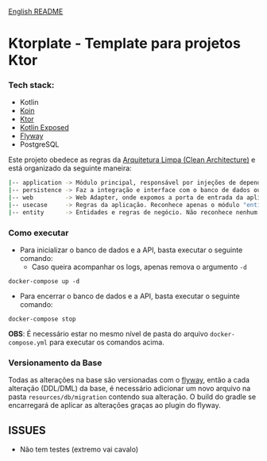 [English README](/README-us.md)
# Ktorplate - Template para projetos Ktor

### Tech stack:
* Kotlin
* [Koin](https://insert-koin.io/)
* [Ktor](https://ktor.io)
* [Kotlin Exposed](https://github.com/JetBrains/Exposed)
* [Flyway](https://flywaydb.org/)
* PostgreSQL

Este projeto obedece as regras da [Arquitetura Limpa (Clean Architecture)](https://blog.cleancoder.com/uncle-bob/2012/08/13/the-clean-architecture.html) e está organizado da seguinte maneira:
```bash
|-- application -> Módulo principal, responsável por injeções de dependências e contextos. Enxerga e orquestra todos os outros módulos
|-- persistence -> Faz a integração e interface com o banco de dados ou qualquer outro tipo de armazenamento de dados. Reconhece os módulos "entity" e "usecase"
|-- web         -> Web Adapter, onde expomos a porta de entrada da aplicação (API, evento, sockets...). Reconhece os módulos "entity" e "usecase"
|-- usecase     -> Regras da aplicação. Reconhece apenas o módulo "entity".
|-- entity      -> Entidades e regras de negócio. Não reconhece nenhum módulo. É o miolo da arquitetura
```

### Como executar

* Para inicializar o banco de dados e a API, basta executar o seguinte comando:
    * Caso queira acompanhar os logs, apenas remova o argumento `-d`
```$xslt
docker-compose up -d
```

* Para encerrar o banco de dados e a API, basta executar o seguinte comando:
```$xslt
docker-compose stop
```

**OBS**: É necessário estar no mesmo nível de pasta do arquivo `docker-compose.yml` para executar os comandos acima.


### Versionamento da Base
Todas as alterações na base são versionadas com o [flyway](https://flywaydb.org/), então a cada alteração (DDL/DML) da base, é necessário adicionar um novo arquivo na pasta `resources/db/migration` contendo sua alteração. O build do gradle se encarregará de aplicar as alterações graças ao plugin do flyway.

## ISSUES
* Não tem testes (extremo vai cavalo)
